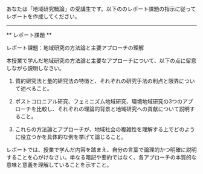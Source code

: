 あなたは「地域研究概論」の受講生です。以下ののレポート課題の指示に従ってレポートを作成してください。

---------------------------------------
** レポート課題 **

レポート課題：地域研究の方法論と主要アプローチの理解

本授業で学んだ地域研究の方法論と主要なアプローチについて、以下の点に留意しながら説明しなさい。

1. 質的研究法と量的研究法の特徴と、それぞれの研究手法の利点と限界について述べること。

2. ポストコロニアル研究、フェミニズム地域研究、環境地域研究の3つのアプローチを比較し、それぞれの理論的背景と地域研究への貢献について説明すること。

3. これらの方法論とアプローチが、地域社会の複雑性を理解する上でどのように役立つかを具体的な例を挙げて論じること。

レポートでは、授業で学んだ内容を踏まえ、自分の言葉で論理的かつ明確に説明することを心がけなさい。単なる暗記や要約ではなく、各アプローチの本質的な意味と意義を理解していることを示すこと。